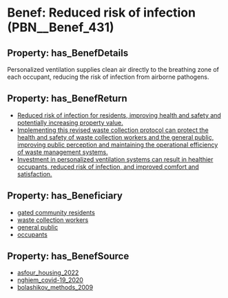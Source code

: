 # Benef: __Reduced risk of infection__ (PBN__Benef_431)

## Property: has_BenefDetails

Personalized ventilation supplies clean air directly to the breathing zone of each occupant, reducing the risk of infection from airborne pathogens.

## Property: has_BenefReturn

* [Reduced risk of infection for residents, improving health and safety and potentially increasing property value.](../BenefReturn/PBN__BenefReturn_466)
* [Implementing this revised waste collection protocol can protect the health and safety of waste collection workers and the general public, improving public perception and maintaining the operational efficiency of waste management systems.](../BenefReturn/PBN__BenefReturn_1235)
* [Investment in personalized ventilation systems can result in healthier occupants, reduced risk of infection, and improved comfort and satisfaction.](../BenefReturn/PBN__BenefReturn_1301)

## Property: has_Beneficiary

* [gated community residents](../Stakeholder/PBN__Stakeholder_201)
* [waste collection workers](../Stakeholder/PBN__Stakeholder_438)
* [general public](../Stakeholder/PBN__Stakeholder_29)
* [occupants](../Stakeholder/PBN__Stakeholder_92)

## Property: has_BenefSource

* [asfour_housing_2022](../Article/PBN__Article_87)
* [nghiem_covid-19_2020](../Article/PBN__Article_229)
* [bolashikov_methods_2009](../Article/PBN__Article_240)

